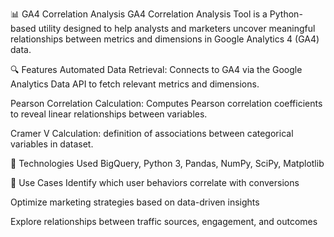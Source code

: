 📊 GA4 Correlation Analysis
GA4 Correlation Analysis Tool is a Python-based utility designed to help analysts and marketers uncover meaningful relationships between metrics and dimensions in Google Analytics 4 (GA4) data. 

🔍 Features
Automated Data Retrieval: Connects to GA4 via the Google Analytics Data API to fetch relevant metrics and dimensions.

Pearson Correlation Calculation: Computes Pearson correlation coefficients to reveal linear relationships between variables.

Cramer V Calculation: definition of associations between categorical variables in dataset.

🧰 Technologies Used
BigQuery, Python 3, Pandas, NumPy, SciPy, Matplotlib

🚀 Use Cases
Identify which user behaviors correlate with conversions

Optimize marketing strategies based on data-driven insights

Explore relationships between traffic sources, engagement, and outcomes
